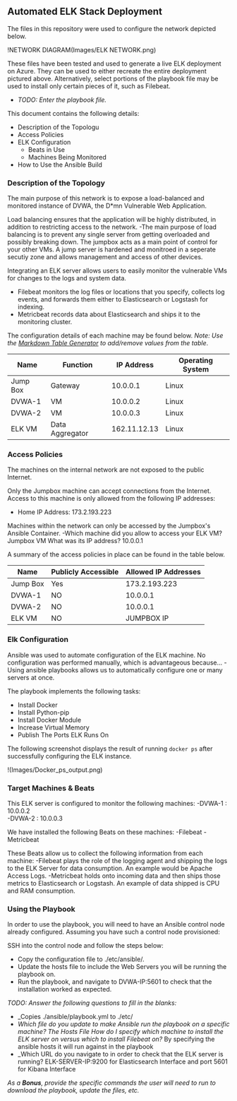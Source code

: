 ## Automated ELK Stack Deployment

The files in this repository were used to configure the network depicted below.

!NETWORK DIAGRAM(Images/ELK NETWORK.png)

These files have been tested and used to generate a live ELK deployment on Azure. They can be used to either recreate the entire deployment pictured above. Alternatively, select portions of the playbook file may be used to install only certain pieces of it, such as Filebeat.

  - _TODO: Enter the playbook file._

This document contains the following details:
- Description of the Topologu
- Access Policies
- ELK Configuration
  - Beats in Use
  - Machines Being Monitored
- How to Use the Ansible Build


### Description of the Topology

The main purpose of this network is to expose a load-balanced and monitored instance of DVWA, the D*mn Vulnerable Web Application.

Load balancing ensures that the application will be highly distributed, in addition to restricting access to the network.
-The main purpose of load balancing is to prevent any single server from getting overloaded and possibly breaking down. The jumpbox acts as a main point of control for your other VMs. A jump server is hardened and monitroed in
a seperate secutiy zone and allows management and access of other devices.

Integrating an ELK server allows users to easily monitor the vulnerable VMs for changes to the logs and system data.
- Filebeat monitors the log files or locations that you specify, collects log events, and forwards them either to Elasticsearch or Logstash for indexing.
- Metricbeat records data about Elasticsearch and ships it to the monitoring cluster.

The configuration details of each machine may be found below.
_Note: Use the [Markdown Table Generator](http://www.tablesgenerator.com/markdown_tables) to add/remove values from the table_.

| Name     |   Function    | IP Address | Operating System |
|----------|---------------|------------|------------------|
| Jump Box | Gateway       | 10.0.0.1   | Linux            |
| DVWA-1   |   VM          | 10.0.0.2   | Linux            |
| DVWA-2   |   VM          | 10.0.0.3   | Linux            |
| ELK VM   |Data Aggregator|162.11.12.13| Linux            |

### Access Policies

The machines on the internal network are not exposed to the public Internet. 

Only the Jumpbox machine can accept connections from the Internet. Access to this machine is only allowed from the following IP addresses:
- Home IP Address: 173.2.193.223

Machines within the network can only be accessed by the Jumpbox's Ansible Container.
-Which machine did you allow to access your ELK VM? 
Jumpbox VM 
What was its IP address? 10.0.0.1

A summary of the access policies in place can be found in the table below.

| Name     | Publicly Accessible | Allowed IP Addresses |
|----------|---------------------|----------------------|
| Jump Box |  Yes                | 173.2.193.223        |
| DVWA-1   |  NO                 | 10.0.0.1             |
| DVWA-2   |  NO                 | 10.0.0.1             |
| ELK VM   |  NO                 | JUMPBOX IP           |


### Elk Configuration

Ansible was used to automate configuration of the ELK machine. No configuration was performed manually, which is advantageous because...
-Using ansible playbooks allows us to automatically configure one or many servers at once.

The playbook implements the following tasks:
- Install Docker
- Install Python-pip
- Install Docker Module
- Increase Virtual Memory
- Publish The Ports ELK Runs On

The following screenshot displays the result of running `docker ps` after successfully configuring the ELK instance.

!(Images/Docker_ps_output.png)

### Target Machines & Beats
This ELK server is configured to monitor the following machines:
-DVWA-1 : 10.0.0.2             
-DVWA-2 : 10.0.0.3             

We have installed the following Beats on these machines:
-Filebeat
-Metricbeat

These Beats allow us to collect the following information from each machine:
-Filebeat plays the role of the logging agent and shipping the logs to the ELK Server for data consumption. An example would be Apache Access Logs.
-Metricbeat holds onto incoming data and then ships those metrics to Elasticsearch or Logstash. An example of data shipped is CPU and RAM consumption.

### Using the Playbook
In order to use the playbook, you will need to have an Ansible control node already configured. Assuming you have such a control node provisioned: 

SSH into the control node and follow the steps below:
- Copy the configuration file to ./etc/ansible/.
- Update the hosts file to include the Web Servers you will be running the playbook on.
- Run the playbook, and navigate to DVWA-IP:5601 to check that the installation worked as expected.

_TODO: Answer the following questions to fill in the blanks:_
- _Copies ./ansible/playbook.yml to ./etc/
- _Which file do you update to make Ansible run the playbook on a specific machine?
The Hosts File
 How do I specify which machine to install the ELK server on versus which to install Filebeat on?_
By specifying the ansible hosts it will run against in the playbook
- _Which URL do you navigate to in order to check that the ELK server is running?
ELK-SERVER-IP:9200 for Elasticsearch Interface and port 5601 for Kibana Interface

_As a **Bonus**, provide the specific commands the user will need to run to download the playbook, update the files, etc._